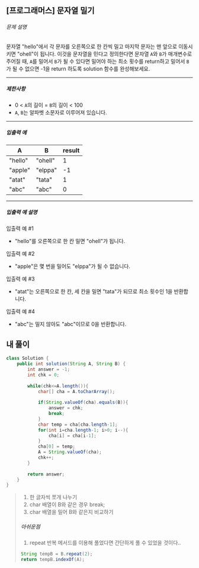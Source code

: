 ## [프로그래머스] 문자열 밀기

###### 문제 설명

문자열 "hello"에서 각 문자를 오른쪽으로 한 칸씩 밀고 마지막 문자는 맨 앞으로 이동시키면 "ohell"이 됩니다. 이것을 문자열을 민다고 정의한다면 문자열 `A`와 `B`가 매개변수로 주어질 때, `A`를 밀어서 `B`가 될 수 있다면 밀어야 하는 최소 횟수를 return하고 밀어서 `B`가 될 수 없으면 -1을 return 하도록 solution 함수를 완성해보세요.

------

##### 제한사항

- 0 < `A`의 길이 = `B`의 길이 < 100
- `A`, `B`는 알파벳 소문자로 이루어져 있습니다.

------

##### 입출력 예

| A       | B       | result |
| ------- | ------- | ------ |
| "hello" | "ohell" | 1      |
| "apple" | "elppa" | -1     |
| "atat"  | "tata"  | 1      |
| "abc"   | "abc"   | 0      |

------

##### 입출력 예 설명

입출력 예 #1

- "hello"를 오른쪽으로 한 칸 밀면 "ohell"가 됩니다.

입출력 예 #2

- "apple"은 몇 번을 밀어도 "elppa"가 될 수 없습니다.

입출력 예 #3

- "atat"는 오른쪽으로 한 칸, 세 칸을 밀면 "tata"가 되므로 최소 횟수인 1을 반환합니다.

입출력 예 #4

- "abc"는 밀지 않아도 "abc"이므로 0을 반환합니다.

## 내 풀이

```java
class Solution {
    public int solution(String A, String B) {
        int answer = -1;
        int chk = 0;
        
        while(chk<=A.length()){
            char[] cha = A.toCharArray();
            
            if(String.valueOf(cha).equals(B)){
                answer = chk;
                break;
            }
            char temp = cha[cha.length-1];
            for(int i=cha.length-1; i>0; i--){
                cha[i] = cha[i-1];
            }
            cha[0] = temp;
            A = String.valueOf(cha);
            chk++;
        }
        
        return answer;
    }
}
```

> 1. 한 글자씩 쪼개 나누기
> 2. char 배열이 B와 같은 경우 break;
> 3. char 배열을 밀어 B와 같은지 비교하기
>
> ##### 아쉬운점
>
> 1. repeat 반복 메서드를 이용해 풀었다면 간단하게 풀 수 있었을 것이다..
>
> ```java
> String tempB = B.repeat(2);
> return tempB.indexOf(A);
> ```